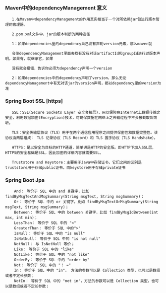 ### Maven中的dependencyManagement 意义

       1.在Maven中dependencyManagement的作用其实相当于一个对所依赖jar包进行版本管理的管理器。
       
       2.pom.xml文件中，jar的版本判断的两种途径
       
       1：如果dependencies里的dependency自己没有声明version元素，那么maven就
       
       会倒dependencyManagement里面去找有没有对该artifactId和groupId进行过版本声明，如果有，就继承它，如果
       
       没有就会报错，告诉你必须为dependency声明一个version
       
       2：如果dependencies中的dependency声明了version，那么无论dependencyManagement中有无对该jar的version声明，都以dependency里的version为准


### Spring Boot SSL [https]
       SSL：SSL(Secure Sockets Layer 安全套接层)，用以保障在Internet上数据传输之安全，利用数据加密(Encryption)技术，可确保数据在网络上之传输过程中不会被截取及窃听。

       TLS：安全传输层协议（TLS）用于在两个通信应用程序之间提供保密性和数据完整性。该协议由两层组成： TLS 记录协议（TLS Record）和 TLS 握手协议（TLS Handshake）。

       HTTPS：是以安全为目标的HTTP通道，简单讲是HTTP的安全版。即HTTP下加入SSL层，HTTPS的安全基础是SSL，因此加密的详细内容就需要SSL。

       Truststore and Keystore：主要用于Java中存储证书，它们之间的区别是truststore用于存储public证书，而keystore用于存储private证书
       
       
 
 ### Spring Boot Jpa
 
        And： 等价于 SQL 中的 and 关键字，比如 findByMsgTextAndMsgSummary(String msgText, String msgSummary)；
        Or： 等价于 SQL 中的 or 关键字，比如 findByMsgTextOrMsgSummary(String msgText, String msgSummary)；
        Between： 等价于 SQL 中的 between 关键字，比如 findByMsgIdBetween(int max, int min)；
        LessThan： 等价于 SQL 中的 "<"
        GreaterThan： 等价于 SQL 中的">"
        IsNull： 等价于 SQL 中的 "is null"
        IsNotNull： 等价于 SQL 中的 "is not null"
        NotNull： 与 IsNotNull 等价；
        Like： 等价于 SQL 中的 "like"
        NotLike： 等价于 SQL 中的 "not like"
        OrderBy： 等价于 SQL 中的 "order by"
        Not： 等价于 SQL 中的 "！ ="
        In： 等价于 SQL 中的 "in"， 方法的参数可以是 Collection 类型，也可以是数组或者不定长参数；
        NotIn： 等价于 SQL 中的 "not in"，方法的参数可以是 Collection 类型，也可以是数组或者不定长参数；   
       